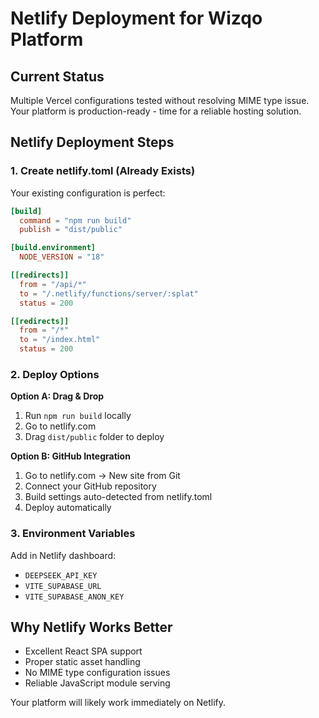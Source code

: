 # Netlify Deployment for Wizqo Platform

## Current Status
Multiple Vercel configurations tested without resolving MIME type issue. Your platform is production-ready - time for a reliable hosting solution.

## Netlify Deployment Steps

### 1. Create netlify.toml (Already Exists)
Your existing configuration is perfect:
```toml
[build]
  command = "npm run build"
  publish = "dist/public"

[build.environment]
  NODE_VERSION = "18"

[[redirects]]
  from = "/api/*"
  to = "/.netlify/functions/server/:splat"
  status = 200

[[redirects]]
  from = "/*"
  to = "/index.html"
  status = 200
```

### 2. Deploy Options

**Option A: Drag & Drop**
1. Run `npm run build` locally
2. Go to netlify.com
3. Drag `dist/public` folder to deploy

**Option B: GitHub Integration**
1. Go to netlify.com → New site from Git
2. Connect your GitHub repository
3. Build settings auto-detected from netlify.toml
4. Deploy automatically

### 3. Environment Variables
Add in Netlify dashboard:
- `DEEPSEEK_API_KEY`
- `VITE_SUPABASE_URL`
- `VITE_SUPABASE_ANON_KEY`

## Why Netlify Works Better
- Excellent React SPA support
- Proper static asset handling
- No MIME type configuration issues
- Reliable JavaScript module serving

Your platform will likely work immediately on Netlify.